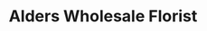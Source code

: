 ---
title: "Alders Wholesale Florist"
url: /campbell-hall/alders-wholesale-florist/
shop: florist
---